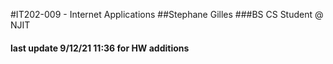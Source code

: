 #IT202-009 - Internet Applications
##Stephane Gilles
###BS CS Student @ NJIT
#### last update 9/12/21 11:36 for HW additions
